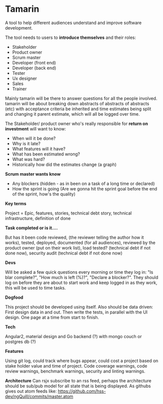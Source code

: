 # Tamarin
A tool to help different audiences understand and improve software development.

The tool needs to users to **introduce themselves** and their roles:
* Stakeholder
* Product owner
* Scrum master
* Developer (front end)
* Developer (back end)
* Tester
* Ux designer
* Sales
* Trainer

Mainly tamarin will be there to answer questions for all the people involved. tamarin will be about
breaking down abstracts of abstracts of abstracts (etc) with acceptance criteria be inherited and 
time estimates being split and changing it parent estimate, which will all be logged over time. 

The Stakeholder/ product owner who's really responsible for **return on investment** will want to know:

* When will it be done?
* Why is it late?
* What features will it have?
* What has been estimated wrong?
* What was hard?
* Historically how did the estimates change (a graph)

**Scrum master wants know**

* Any blockers (hidden - as in been on a task of a long time or declared)
* How the sprint is going (Are we gonna hit the sprint goal before the end of the sprint, how's the quality)

**Key terms**

Project = Epic, features, stories, technical debt story, technical infrastructure, definition of done

**Task completed or is it....**

But has it been code reviewed, (the reviewer telling the author how it works), tested, deployed, documented (for all audiences), 
reviewed by the product owner (put on their work list), load tested? (technical debt if not done now), 
security audit (technical debt if not done now)

**Devs**

Will be asked a few quick questions every morning or time they log in: "Is blar complete?", "How much is left (%)?", "Declare a blocker?". They should log on before they are about to start work and keep logged in as they work, this will be used to time tasks.

**Dogfood**

This project should be developed using itself. Also should be data driven: First design data in and out. Then write the tests, in parallel with the UI design. One page at a time from start to finish. 

**Tech**

Angular2, material design and Go backend (?) with mongo couch or postgres db (?)

**Features**

Using git log, could track where bugs appear, could cost a project based on stake holder value and time of project. Code coverage warnings, code review warnings, benchmark warnings, security and linting warnings.

**Architecture**
Can rsjx subscribe to an rss feed, perhaps the architecture should be sub/pub model for all state that is being displayed. As githubs gives out atom feeds like: https://github.com/hss-dev/ngQuill/commits/master.atom
